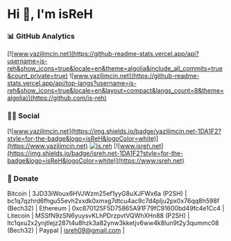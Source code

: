 # Hi 👋, I'm isReH

### 📊 GitHub Analytics

[![www.yazilimcin.net](https://github-readme-stats.vercel.app/api?username=is-reh&show_icons=true&locale=en&theme=algolia&include_all_commits=true&count_private=true) ![www.yazilimcin.net](https://github-readme-stats.vercel.app/api/top-langs?username=is-reh&show_icons=true&locale=en&layout=compact&langs_count=8&theme=algolia)](https://github.com/is-reh) 

### 🤝🏻 Social

[![www.yazilimcin.net](https://img.shields.io/badge/yazilimcin.net-1DA1F2?style=for-the-badge&logo=isReH&logoColor=white)](https://www.yazilimcin.net) [![is.reh](https://img.shields.io/badge/instagram-1DA1F2?style=for-the-badge&logo=instagram&logoColor=white)](https://www.instagram.com/is.reh/) [![www.isreh.net](https://img.shields.io/badge/isreh.net-1DA1F2?style=for-the-badge&logo=isReH&logoColor=white)](https://www.isreh.net)

### 💸 Donate

Bitcoin | 3JD33iWoux6HVJWzm25ef1yyG8uXJFWx6a (P2SH) | bc1q7qzhrd6fhgu55evh2xxdk0xmxg7dtcu4ac9c7d4plju2px0x76qq8h598f (Bech32) |
Ethereum | 0xc870125F5D75865A91F79fC91600bd49fc4e1Cc4 |
Litecoin | MSSfN9zSN6yuysvKLhPDrzpvtVQWhXHn88 (P2SH) | ltc1qxu2x2ynjtlejz287t4u8hzk3a82ynw3kketjv6ww4k8lun9t2y3qummc08 (Bech32) |
Paypal | isreh09@gmail.com |
